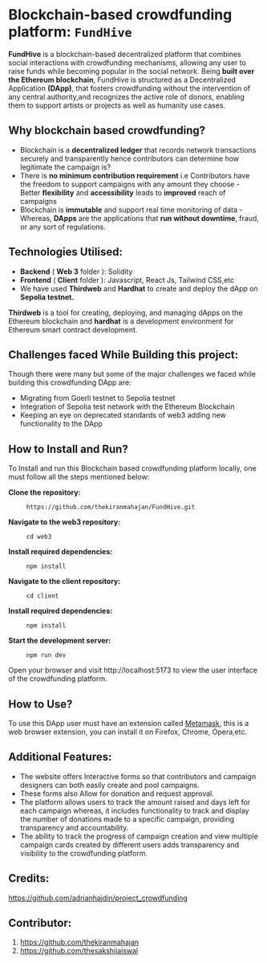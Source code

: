 # Blockchain-based crowdfunding platform: `FundHive`

**FundHive** is a blockchain-based decentralized platform that combines social interactions with crowdfunding mechanisms, allowing any user to raise funds while becoming popular in the social network. Being **built over the Ethereum blockchain**, FundHive is structured as a Decentralized Application **(DApp)**, that fosters crowdfunding without the intervention of any central authority,and recognizes the active role of donors, enabling them to support artists or projects as well as humanity use cases.


## Why blockchain based crowdfunding?

- Blockchain is a **decentralized ledger** that records network transactions securely and transparently hence contributors can determine how legitimate the campaign is?
- There is **no minimum contribution requirement** i.e Contributors have the freedom to support campaigns with any amount they choose
-‌ Better **flexibility** and **accessibility** leads to **improved** reach of campaigns
- Blockchain is **immutable** and support real time monitoring of data
-‌ Whereas, **DApps** are the applications that **run without downtime**, fraud, or any sort of regulations.


## Technologies Utilised:

- **Backend** ( **Web 3** folder ): Solidity
- **Frontend** ( **Client** folder ): Javascript, React Js, Tailwind CSS,etc
- We have used **Thirdweb** and **Hardhat** to create and deploy the dApp on **Sepolia testnet.**

**Thirdweb** is a tool for creating, deploying, and managing dApps on the Ethereum blockchain and **hardhat** is a development environment for Ethereum smart contract development.


## Challenges faced While Building this project:

Though there were many but some of the major challenges we faced while building this crowdfunding DApp are:
- Migrating from Goerli testnet to Sepolia testnet
- Integration of Sepolia test network with the Ethereum Blockchain
- Keeping an eye on deprecated standards of web3 adding new functionality to the DApp

## How to Install and Run?

To Install and run this Blockchain based crowdfunding platform locally, one must follow all the steps mentioned below:

**Clone the repository:**

         https://github.com/thekiranmahajan/FundHive.git

**Navigate to the web3 repository:**

         cd web3

**Install required dependencies:**

         npm install

**Navigate to the client repository:**

         cd client

**Install required dependencies:**

         npm install

**Start the development server:**

         npm run dev

Open your browser and visit http://localhost:5173 to view the user interface of the crowdfunding platform.

## How to Use?

To use this DApp user must have an extension called [Metamask](https://metamask.io/download/), this is a web browser extension, you can install it on Firefox, Chrome, Opera,etc.


## Additional Features: 
   
- The website offers Interactive forms so that contributors and campaign designers can both easily create and pool campaigns. 
- These forms also Allow for donation and request approval.
- The platform allows users to track the amount raised and days left for each campaign whereas, it includes functionality to track and display the number of donations made to a specific campaign, providing transparency and accountability.
- The ability to track the progress of campaign creation and view multiple campaign cards created by different users adds transparency and visibility to the crowdfunding platform.

## Credits:

https://github.com/adrianhajdin/project_crowdfunding

## Contributor:

1.	https://github.com/thekiranmahajan
2.	https://github.com/thesakshijaiswal
